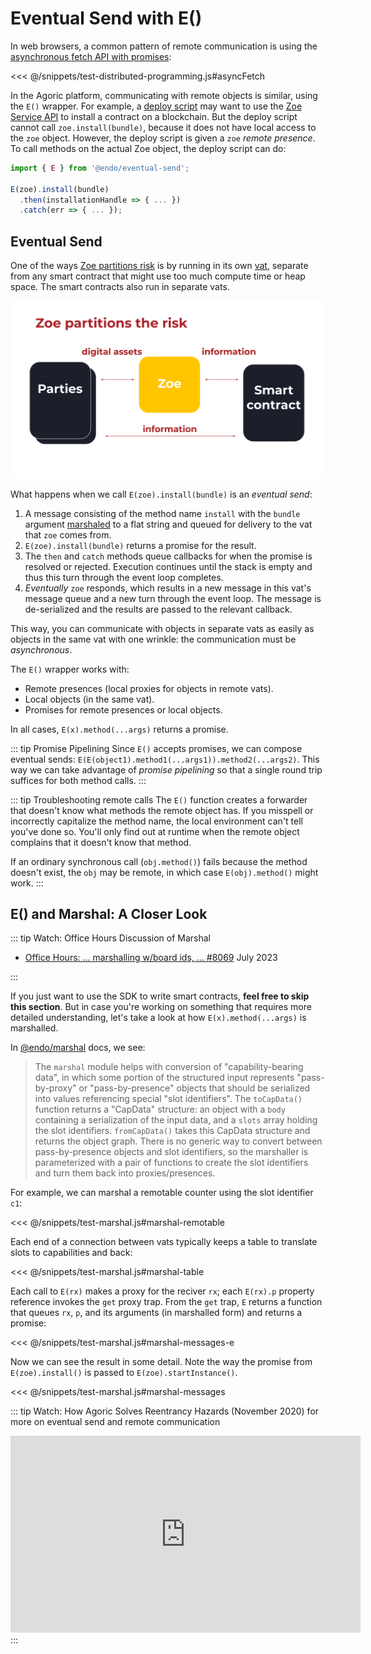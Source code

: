 # Eventual Send with E()

In web browsers, a common pattern of remote communication is using the
[asynchronous fetch API with promises](https://developer.mozilla.org/en-US/docs/Learn/JavaScript/Asynchronous/Introducing#promises):

<<< @/snippets/test-distributed-programming.js#asyncFetch

In the Agoric platform, communicating with remote objects is similar,
using the `E()` wrapper. For example,
a [deploy script](../getting-started/deploying.md) may want to use the
[Zoe Service API](/reference/zoe-api/zoe.md) to install a contract on a blockchain.
But the deploy script cannot call `zoe.install(bundle)`, because it does not have local
access to the `zoe` object. However, the deploy
script is given a `zoe` _remote presence_. To call methods on the
actual Zoe object, the deploy script can do:

```js
import { E } from '@endo/eventual-send';

E(zoe).install(bundle)
  .then(installationHandle => { ... })
  .catch(err => { ... });
```

## Eventual Send

One of the ways [Zoe partitions risk](https://www.youtube.com/watch?v=T6h6TMuVHKQ&t=368s) is by running in its own [vat](../../glossary/README.md#vat), separate from any smart contract that might
use too much compute time or heap space. The smart contracts also run in separate vats.

![Zoe in a separate vat](../assets/zoe-partitions-risk-slide.svg)

What happens when we call `E(zoe).install(bundle)` is an _eventual send_:

1.  A message consisting of the method name `install`
    with the `bundle` argument [marshaled](./far.md)
    to a flat string and queued for delivery to
    the vat that `zoe` comes from.
2.  `E(zoe).install(bundle)` returns a promise for the result.
3.  The `then` and `catch` methods queue callbacks for when the promise
    is resolved or rejected.
    Execution continues until the stack is empty and thus this
    turn through the event loop completes.
4.  _Eventually_ `zoe` responds, which results in a new message
    in this vat's message queue and a new turn through the event loop.
    The message is de-serialized and the results are passed to the relevant callback.

This way, you can communicate with objects in separate vats
as easily as objects in the same vat with one wrinkle: the communication
must be _asynchronous_.

The `E()` wrapper works with:

- Remote presences (local proxies for objects in remote vats).
- Local objects (in the same vat).
- Promises for remote presences or local objects.

In all cases, `E(x).method(...args)` returns a promise.

::: tip Promise Pipelining
Since `E()` accepts promises, we can compose eventual sends:
`E(E(object1).method1(...args1)).method2(...args2)`. This way
we can take advantage of _promise pipelining_ so that a single
round trip suffices for both method calls.
:::

::: tip Troubleshooting remote calls
The `E()` function creates a
forwarder that doesn't know what methods the remote object has.
If you misspell or incorrectly capitalize the method name,
the local environment can't tell you've done so. You'll only find out at runtime when the
remote object complains that it doesn't know that method.

If an ordinary synchronous call (`obj.method()`) fails because the method doesn't exist, the `obj` may be remote, in which case `E(obj).method()` might work.
:::

## E() and Marshal: A Closer Look

::: tip Watch: Office Hours Discussion of Marshal

- [Office Hours: ... marshalling w/board ids, ... \#8069](https://github.com/Agoric/agoric-sdk/discussions/8069) July 2023

:::

If you just want to use the SDK to write smart contracts, **feel
free to skip this section**. But in case you're working
on something that requires more detailed understanding,
let's take a look at how `E(x).method(...args)` is marshalled.

In [@endo/marshal](https://github.com/endojs/endo/tree/master/packages/marshal#readme) docs, we see:

> The `marshal` module helps with conversion of "capability-bearing data", in
> which some portion of the structured input represents "pass-by-proxy" or
> "pass-by-presence" objects that should be serialized into values referencing
> special "slot identifiers". The `toCapData()` function returns a "CapData"
> structure: an object with a `body` containing a serialization of the input data,
> and a `slots` array holding the slot identifiers. `fromCapData()` takes this
> CapData structure and returns the object graph. There is no generic way to
> convert between pass-by-presence objects and slot identifiers, so the marshaller
> is parameterized with a pair of functions to create the slot identifiers and turn
> them back into proxies/presences.

For example, we can marshal a remotable counter using the slot identifier `c1`:

<<< @/snippets/test-marshal.js#marshal-remotable

Each end of a connection between vats typically keeps
a table to translate slots to capabilities and back:

<<< @/snippets/test-marshal.js#marshal-table

Each call to `E(rx)` makes a proxy for the reciver `rx`;
each `E(rx).p` property reference invokes the `get` proxy trap.
From the `get` trap, `E` returns a function that queues
`rx`, `p`, and its arguments (in marshalled form) and returns a promise:

<<< @/snippets/test-marshal.js#marshal-messages-e

Now we can see the result in some detail. Note the way the promise from
`E(zoe).install()` is passed to `E(zoe).startInstance()`.

<<< @/snippets/test-marshal.js#marshal-messages

::: tip Watch: How Agoric Solves Reentrancy Hazards (November 2020)
for more on eventual send and remote communication

<iframe width="560" height="315" src="https://www.youtube.com/embed/38oTyVv_D9I" title="YouTube video player" frameborder="0" allow="accelerometer; autoplay; clipboard-write; encrypted-media; gyroscope; picture-in-picture" allowfullscreen></iframe>
:::
